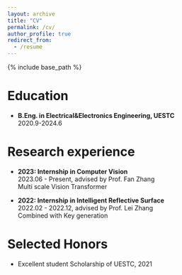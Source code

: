 ```yaml
---
layout: archive
title: "CV"
permalink: /cv/
author_profile: true
redirect_from:
  - /resume
---
```


{% include base_path %}

Education
======
* **B.Eng. in Electrical&Electronics Engineering, UESTC**
<br>2020.9-2024.6

Research experience
======
* **2023: Internship in Computer Vision**
<br>2023.06 - Present, advised by Prof. Fan Zhang
<br>Multi scale Vision Transformer

* **2022: Internship in Intelligent Reflective Surface**
<br>2022.02 - 2022.12, advised by Prof. Lei Zhang
<br>Combined with Key generation
  
Selected Honors
======
* Excellent student Scholarship of UESTC, 2021



